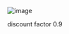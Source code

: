 ![image](https://github.com/user-attachments/assets/c6c8f3fe-cc6a-4a43-a8d1-ba4699543c7d)

discount factor 0.9

